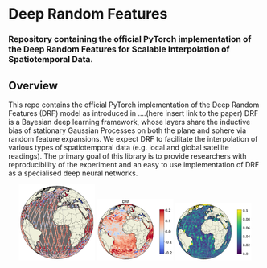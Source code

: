 <h1>Deep Random Features</h1>

<h3>Repository containing the official PyTorch implementation of the Deep Random Features for Scalable Interpolation of Spatiotemporal Data. </h3>

## Overview
This repo contains the official PyTorch implementation of the Deep Random Features (DRF) model as introduced in ....(here insert link to the paper)
DRF is a Bayesian deep learning framework, whose layers share the inductive bias of stationary Gaussian Processes on both the plane and sphere via random feature expansions. We expect DRF to facilitate the interpolation of various types of spatiotemporal data (e.g. local and global satellite readings). The primary goal of this library is to provide researchers with reproducibility of the experiment and an easy to use implementation of DRF as a specialised deep neural networks.

<p align="center">
    <img src="images/sla_satellite_measurements.png" alt="Satellite Measurements" width="30%" />
    <img src="images/sla_drf_predictions.png" alt="DRF Predictions" width="30%" />
    <img src="images/sla_drf_uncertainties.png" alt="DRF Uncertainties" width="30%" />
</p>
